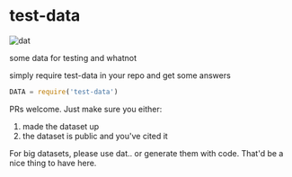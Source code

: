 # test-data

![dat](http://img.shields.io/badge/Development%20sponsored%20by-dat-green.svg?style=flat)

some data for testing and whatnot

simply require test-data in your repo and get some answers

```js
DATA = require('test-data')
```

PRs welcome. Just make sure you either:

1. made the dataset up
2. the dataset is public and you've cited it

For big datasets, please use dat.. or generate them with code. That'd be a nice thing to have here.
